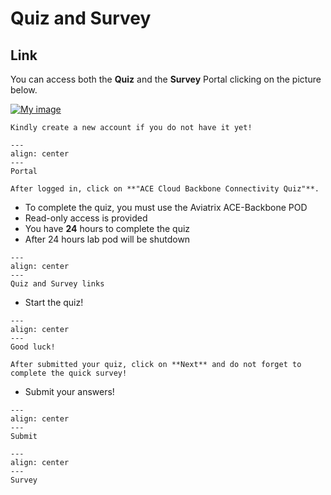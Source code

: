 # Quiz and Survey

## Link
You can access both the **Quiz** and the **Survey** Portal clicking on the picture below. 

<a href="https://ace.aviatrix.com/ace-cloud-backbone-quiz" target="_blank">

![My image](images/quiz.png)

</a>

```{caution}
Kindly create a new account if you do not have it yet!
```

```{figure} images/new-account.png
---
align: center
---
Portal
```

```{important}
After logged in, click on **"ACE Cloud Backbone Connectivity Quiz"**.
```

- To complete the quiz, you must use the Aviatrix ACE-Backbone POD
- Read-only access is provided
- You have **24** hours to complete the quiz
- After 24 hours lab pod will be shutdown

```{figure} images/survey.png
---
align: center
---
Quiz and Survey links
```

- Start the quiz!

```{figure} images/start-quiz.png
---
align: center
---
Good luck!
```

```{important}
After submitted your quiz, click on **Next** and do not forget to complete the quick survey!
```

- Submit your answers!
```{figure} images/quiz2.png
---
align: center
---
Submit
```

```{figure} images/quiz3.png
---
align: center
---
Survey
```